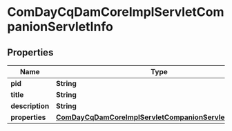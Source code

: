 

# ComDayCqDamCoreImplServletCompanionServletInfo

## Properties

Name | Type | Description | Notes
------------ | ------------- | ------------- | -------------
**pid** | **String** |  |  [optional]
**title** | **String** |  |  [optional]
**description** | **String** |  |  [optional]
**properties** | [**ComDayCqDamCoreImplServletCompanionServletProperties**](ComDayCqDamCoreImplServletCompanionServletProperties.md) |  |  [optional]



